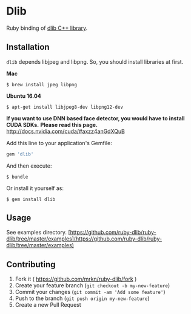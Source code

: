 # Dlib

Ruby binding of [dlib C++ library](http://dlib.net/).

## Installation

`dlib` depends libjpeg and libpng. So, you should install libraries at first.

**Mac**
```
$ brew install jpeg libpng
```

**Ubuntu 16.04**
```
$ apt-get install libjpeg8-dev libpng12-dev
```

**If you want to use DNN based face detector, you would have to install CUDA SDKs.**
**Please read this page.** http://docs.nvidia.com/cuda/#axzz4anGdXQuB

Add this line to your application's Gemfile:

```ruby
gem 'dlib'
```

And then execute:

    $ bundle

Or install it yourself as:

    $ gem install dlib

## Usage

See examples directory.
[https://github.com/ruby-dlib/ruby-dlib/tree/master/examples](https://github.com/ruby-dlib/ruby-dlib/tree/master/examples)

## Contributing

1. Fork it ( https://github.com/mrkn/ruby-dlib/fork )
2. Create your feature branch (`git checkout -b my-new-feature`)
3. Commit your changes (`git commit -am 'Add some feature'`)
4. Push to the branch (`git push origin my-new-feature`)
5. Create a new Pull Request
